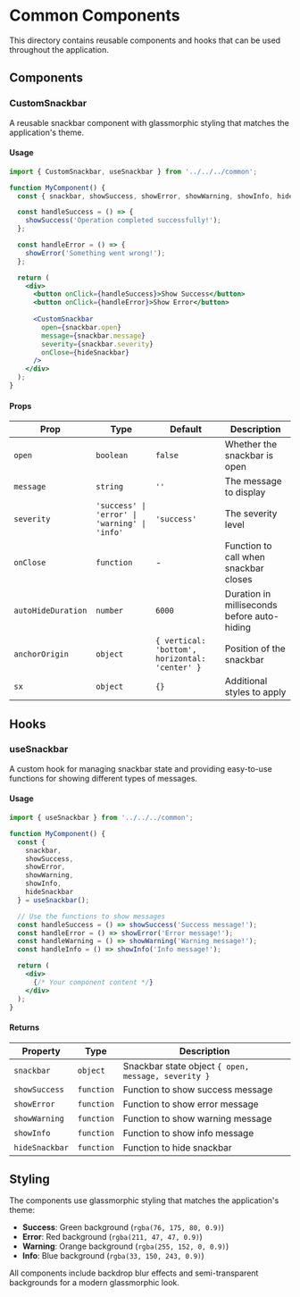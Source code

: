 # Common Components

This directory contains reusable components and hooks that can be used throughout the application.

## Components

### CustomSnackbar

A reusable snackbar component with glassmorphic styling that matches the application's theme.

#### Usage

```jsx
import { CustomSnackbar, useSnackbar } from '../../../common';

function MyComponent() {
  const { snackbar, showSuccess, showError, showWarning, showInfo, hideSnackbar } = useSnackbar();

  const handleSuccess = () => {
    showSuccess('Operation completed successfully!');
  };

  const handleError = () => {
    showError('Something went wrong!');
  };

  return (
    <div>
      <button onClick={handleSuccess}>Show Success</button>
      <button onClick={handleError}>Show Error</button>
      
      <CustomSnackbar
        open={snackbar.open}
        message={snackbar.message}
        severity={snackbar.severity}
        onClose={hideSnackbar}
      />
    </div>
  );
}
```

#### Props

| Prop | Type | Default | Description |
|------|------|---------|-------------|
| `open` | `boolean` | `false` | Whether the snackbar is open |
| `message` | `string` | `''` | The message to display |
| `severity` | `'success' \| 'error' \| 'warning' \| 'info'` | `'success'` | The severity level |
| `onClose` | `function` | - | Function to call when snackbar closes |
| `autoHideDuration` | `number` | `6000` | Duration in milliseconds before auto-hiding |
| `anchorOrigin` | `object` | `{ vertical: 'bottom', horizontal: 'center' }` | Position of the snackbar |
| `sx` | `object` | `{}` | Additional styles to apply |

## Hooks

### useSnackbar

A custom hook for managing snackbar state and providing easy-to-use functions for showing different types of messages.

#### Usage

```jsx
import { useSnackbar } from '../../../common';

function MyComponent() {
  const { 
    snackbar, 
    showSuccess, 
    showError, 
    showWarning, 
    showInfo, 
    hideSnackbar 
  } = useSnackbar();

  // Use the functions to show messages
  const handleSuccess = () => showSuccess('Success message!');
  const handleError = () => showError('Error message!');
  const handleWarning = () => showWarning('Warning message!');
  const handleInfo = () => showInfo('Info message!');

  return (
    <div>
      {/* Your component content */}
    </div>
  );
}
```

#### Returns

| Property | Type | Description |
|----------|------|-------------|
| `snackbar` | `object` | Snackbar state object `{ open, message, severity }` |
| `showSuccess` | `function` | Function to show success message |
| `showError` | `function` | Function to show error message |
| `showWarning` | `function` | Function to show warning message |
| `showInfo` | `function` | Function to show info message |
| `hideSnackbar` | `function` | Function to hide snackbar |

## Styling

The components use glassmorphic styling that matches the application's theme:

- **Success**: Green background (`rgba(76, 175, 80, 0.9)`)
- **Error**: Red background (`rgba(211, 47, 47, 0.9)`)
- **Warning**: Orange background (`rgba(255, 152, 0, 0.9)`)
- **Info**: Blue background (`rgba(33, 150, 243, 0.9)`)

All components include backdrop blur effects and semi-transparent backgrounds for a modern glassmorphic look.
